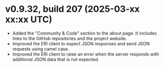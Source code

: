 ﻿# v0.9.32, build 207 (2025-03-xx xx:xx UTC)
- Added the "Community & Code" section to the about page. It includes links to the GitHub repositories and the project website.
- Improved the ERI client to expect JSON responses and send JSON requests using camel case.
- Improved the ERI client to raise an error when the server responds with additional JSON data that is not expected.